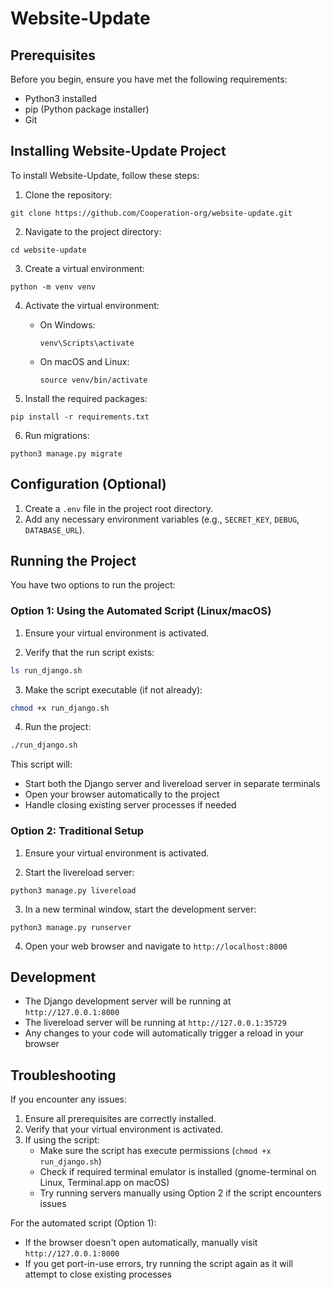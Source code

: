 # Website-Update

## Prerequisites

Before you begin, ensure you have met the following requirements:

* Python3 installed 
* pip (Python package installer)
* Git

## Installing Website-Update Project

To install Website-Update, follow these steps:

1. Clone the repository:
```
git clone https://github.com/Cooperation-org/website-update.git
```

2. Navigate to the project directory:
```
cd website-update
```

3. Create a virtual environment:
```
python -m venv venv
```

4. Activate the virtual environment:
   * On Windows:
     ```
     venv\Scripts\activate
     ```
   * On macOS and Linux:
     ```
     source venv/bin/activate
     ```

5. Install the required packages:
```
pip install -r requirements.txt
```

6. Run migrations:
```
python3 manage.py migrate
```

## Configuration (Optional)

1. Create a `.env` file in the project root directory.
2. Add any necessary environment variables (e.g., `SECRET_KEY`, `DEBUG`, `DATABASE_URL`).

## Running the Project

You have two options to run the project:

### Option 1: Using the Automated Script (Linux/macOS)

1. Ensure your virtual environment is activated.

2. Verify that the run script exists:
```bash
ls run_django.sh
```

3. Make the script executable (if not already):
```bash
chmod +x run_django.sh
```

4. Run the project:
```bash
./run_django.sh
```

This script will:
- Start both the Django server and livereload server in separate terminals
- Open your browser automatically to the project
- Handle closing existing server processes if needed

### Option 2: Traditional Setup

1. Ensure your virtual environment is activated.

2. Start the livereload server:
```
python3 manage.py livereload
```

3. In a new terminal window, start the development server:
```
python3 manage.py runserver
```

4. Open your web browser and navigate to `http://localhost:8000`

## Development

- The Django development server will be running at `http://127.0.0.1:8000`
- The livereload server will be running at `http://127.0.0.1:35729`
- Any changes to your code will automatically trigger a reload in your browser

## Troubleshooting

If you encounter any issues:

1. Ensure all prerequisites are correctly installed.
2. Verify that your virtual environment is activated.
3. If using the script:
   - Make sure the script has execute permissions (`chmod +x run_django.sh`)
   - Check if required terminal emulator is installed (gnome-terminal on Linux, Terminal.app on macOS)
   - Try running servers manually using Option 2 if the script encounters issues

For the automated script (Option 1):
- If the browser doesn't open automatically, manually visit `http://127.0.0.1:8000`
- If you get port-in-use errors, try running the script again as it will attempt to close existing processes